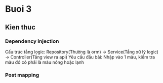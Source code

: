 # Buoi 3
## Kien thuc
### Dependency injection
Cấu trúc tầng logic: Repository(Thường là orm) -> Service(Tầng xử lý logic) -> Controller(Tầng view ra api) 
Yêu cầu đầu bài: Nhập vào 1 màu, kiểm tra màu đó có phải là màu nóng hoặc lạnh
### Post mapping
